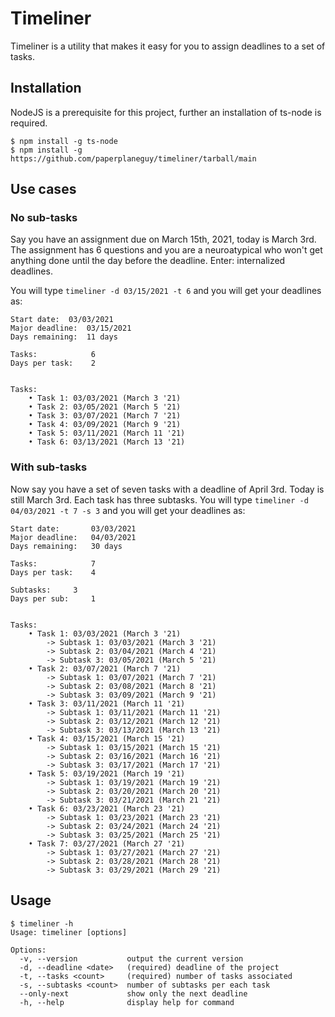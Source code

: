 # Timeliner
Timeliner is a utility that makes it easy for you to assign deadlines to a set of tasks.

## Installation
NodeJS is a prerequisite for this project, further an installation of ts-node is required.

```
$ npm install -g ts-node
$ npm install -g https://github.com/paperplaneguy/timeliner/tarball/main
```

## Use cases
### No sub-tasks
Say you have an assignment due on March 15th, 2021, today is March 3rd. The assignment has 6 questions and you are a neuroatypical who won't get anything done until the day before the deadline. Enter: internalized deadlines.

You will type `timeliner -d 03/15/2021 -t 6` and you will get your deadlines as:
```
Start date:	 03/03/2021
Major deadline:	 03/15/2021
Days remaining:	 11 days

Tasks:            6
Days per task:    2


Tasks:
	• Task 1: 03/03/2021 (March 3 '21)
	• Task 2: 03/05/2021 (March 5 '21)
	• Task 3: 03/07/2021 (March 7 '21)
	• Task 4: 03/09/2021 (March 9 '21)
	• Task 5: 03/11/2021 (March 11 '21)
	• Task 6: 03/13/2021 (March 13 '21)
```

### With sub-tasks
Now say you have a set of seven tasks with a deadline of April 3rd. Today is still March 3rd. Each task has three subtasks.
You will type `timeliner -d 04/03/2021 -t 7 -s 3` and you will get your deadlines as:
```
Start date:       03/03/2021
Major deadline:   04/03/2021
Days remaining:   30 days

Tasks:            7
Days per task:	  4

Subtasks:	  3
Days per sub:	  1


Tasks:
	• Task 1: 03/03/2021 (March 3 '21)
		-> Subtask 1: 03/03/2021 (March 3 '21)
		-> Subtask 2: 03/04/2021 (March 4 '21)
		-> Subtask 3: 03/05/2021 (March 5 '21)
	• Task 2: 03/07/2021 (March 7 '21)
		-> Subtask 1: 03/07/2021 (March 7 '21)
		-> Subtask 2: 03/08/2021 (March 8 '21)
		-> Subtask 3: 03/09/2021 (March 9 '21)
	• Task 3: 03/11/2021 (March 11 '21)
		-> Subtask 1: 03/11/2021 (March 11 '21)
		-> Subtask 2: 03/12/2021 (March 12 '21)
		-> Subtask 3: 03/13/2021 (March 13 '21)
	• Task 4: 03/15/2021 (March 15 '21)
		-> Subtask 1: 03/15/2021 (March 15 '21)
		-> Subtask 2: 03/16/2021 (March 16 '21)
		-> Subtask 3: 03/17/2021 (March 17 '21)
	• Task 5: 03/19/2021 (March 19 '21)
		-> Subtask 1: 03/19/2021 (March 19 '21)
		-> Subtask 2: 03/20/2021 (March 20 '21)
		-> Subtask 3: 03/21/2021 (March 21 '21)
	• Task 6: 03/23/2021 (March 23 '21)
		-> Subtask 1: 03/23/2021 (March 23 '21)
		-> Subtask 2: 03/24/2021 (March 24 '21)
		-> Subtask 3: 03/25/2021 (March 25 '21)
	• Task 7: 03/27/2021 (March 27 '21)
		-> Subtask 1: 03/27/2021 (March 27 '21)
		-> Subtask 2: 03/28/2021 (March 28 '21)
		-> Subtask 3: 03/29/2021 (March 29 '21)
```

## Usage
```
$ timeliner -h
Usage: timeliner [options]

Options:
  -v, --version           output the current version
  -d, --deadline <date>   (required) deadline of the project
  -t, --tasks <count>     (required) number of tasks associated
  -s, --subtasks <count>  number of subtasks per each task
  --only-next             show only the next deadline
  -h, --help              display help for command
```
